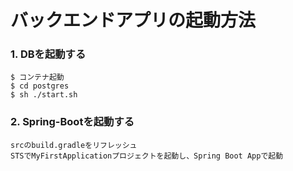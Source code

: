 # バックエンドアプリの起動方法

### 1. DBを起動する
```console
$ コンテナ起動
$ cd postgres
$ sh ./start.sh
```

### 2. Spring-Bootを起動する
```console
srcのbuild.gradleをリフレッシュ
STSでMyFirstApplicationプロジェクトを起動し、Spring Boot Appで起動
```
